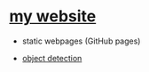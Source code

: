 # [my website](https://ngojunhaojason.github.io/)

- static webpages (GitHub pages)

- [object detection](https://ngojunhaojason.github.io/miscellaneous/object_detection/main.html)
